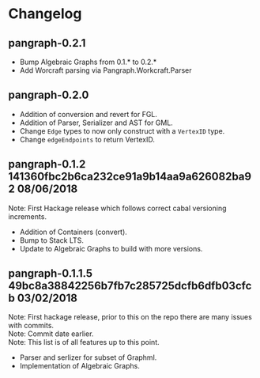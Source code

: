 # Changelog

## pangraph-0.2.1
* Bump Algebraic Graphs from 0.1.* to 0.2.*
* Add Worcraft parsing via Pangraph.Workcraft.Parser

## pangraph-0.2.0 
* Addition of conversion and revert for FGL.
* Addition of Parser, Serializer and AST for GML.
* Change `Edge` types to now only construct with a `VertexID` type.
* Change `edgeEndpoints` to return VertexID.

## pangraph-0.1.2 141360fbc2b6ca232ce91a9b14aa9a626082ba92 08/06/2018
Note: First Hackage release which follows correct cabal versioning increments.  
* Addition of Containers (convert).
* Bump to Stack LTS.
* Update to Algebraic Graphs to build with more versions.

## pangraph-0.1.1.5 49bc8a38842256b7fb7c285725dcfb6dfb03cfcb 03/02/2018  
Note: First hackage release, prior to this on the repo there are many issues with commits.  
Note: Commit date earlier.  
Note: This list is of all features up to this point.  
* Parser and serlizer for subset of Graphml.
* Implementation of Algebraic Graphs.